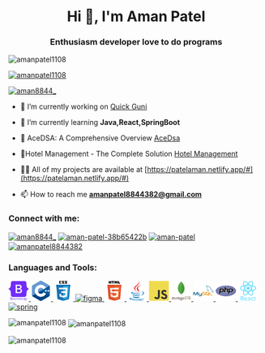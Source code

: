 <h1 align="center">Hi 👋, I'm Aman Patel</h1>
<h3 align="center">Enthusiasm developer love to do programs</h3>

<p align="left"> <img src="https://komarev.com/ghpvc/?username=amanpatel1108&label=Profile%20views&color=0e75b6&style=flat" alt="amanpatel1108" /> </p>

<p align="left"> <a href="https://github.com/ryo-ma/github-profile-trophy"><img src="https://github-profile-trophy.vercel.app/?username=amanpatel1108" alt="amanpatel1108" /></a> </p>

<p align="left"> <a href="https://twitter.com/aman8844_" target="blank"><img src="https://img.shields.io/twitter/follow/aman8844_?logo=twitter&style=for-the-badge" alt="aman8844_" /></a> </p>

- 🔭 I’m currently working on [Quick Guni](https://github.com/AMANPATEL1108/QuickGuni)

- 🌱 I’m currently learning **Java,React,SpringBoot**

- 👯 AceDSA: A Comprehensive Overview [AceDsa](https://github.com/AMANPATEL1108/AceDSA)

- 🤝Hotel Management - The Complete Solution [Hotel Management](https://github.com/AMANPATEL1108/HotelManagement)

- 👨‍💻 All of my projects are available at [https://patelaman.netlify.app/#](https://patelaman.netlify.app/#)

- 📫 How to reach me **amanpatel8844382@gmail.com**

<h3 align="left">Connect with me:</h3>
<p align="left">
<a href="https://twitter.com/aman8844_" target="blank"><img align="center" src="https://raw.githubusercontent.com/rahuldkjain/github-profile-readme-generator/master/src/images/icons/Social/twitter.svg" alt="aman8844_" height="30" width="40" /></a>
<a href="https://linkedin.com/in/aman-patel-38b65422b" target="blank"><img align="center" src="https://raw.githubusercontent.com/rahuldkjain/github-profile-readme-generator/master/src/images/icons/Social/linked-in-alt.svg" alt="aman-patel-38b65422b" height="30" width="40" /></a>
<a href="https://stackoverflow.com/users/aman-patel" target="blank"><img align="center" src="https://raw.githubusercontent.com/rahuldkjain/github-profile-readme-generator/master/src/images/icons/Social/stack-overflow.svg" alt="aman-patel" height="30" width="40" /></a>
<a href="https://www.leetcode.com/amanpatel8844382" target="blank"><img align="center" src="https://raw.githubusercontent.com/rahuldkjain/github-profile-readme-generator/master/src/images/icons/Social/leet-code.svg" alt="amanpatel8844382" height="30" width="40" /></a>
</p>

<h3 align="left">Languages and Tools:</h3>
<p align="left"> <a href="https://getbootstrap.com" target="_blank" rel="noreferrer"> <img src="https://raw.githubusercontent.com/devicons/devicon/master/icons/bootstrap/bootstrap-plain-wordmark.svg" alt="bootstrap" width="40" height="40"/> </a> <a href="https://www.w3schools.com/cpp/" target="_blank" rel="noreferrer"> <img src="https://raw.githubusercontent.com/devicons/devicon/master/icons/cplusplus/cplusplus-original.svg" alt="cplusplus" width="40" height="40"/> </a> <a href="https://www.w3schools.com/css/" target="_blank" rel="noreferrer"> <img src="https://raw.githubusercontent.com/devicons/devicon/master/icons/css3/css3-original-wordmark.svg" alt="css3" width="40" height="40"/> </a> <a href="https://www.figma.com/" target="_blank" rel="noreferrer"> <img src="https://www.vectorlogo.zone/logos/figma/figma-icon.svg" alt="figma" width="40" height="40"/> </a> <a href="https://www.w3.org/html/" target="_blank" rel="noreferrer"> <img src="https://raw.githubusercontent.com/devicons/devicon/master/icons/html5/html5-original-wordmark.svg" alt="html5" width="40" height="40"/> </a> <a href="https://www.java.com" target="_blank" rel="noreferrer"> <img src="https://raw.githubusercontent.com/devicons/devicon/master/icons/java/java-original.svg" alt="java" width="40" height="40"/> </a> <a href="https://developer.mozilla.org/en-US/docs/Web/JavaScript" target="_blank" rel="noreferrer"> <img src="https://raw.githubusercontent.com/devicons/devicon/master/icons/javascript/javascript-original.svg" alt="javascript" width="40" height="40"/> </a> <a href="https://www.mongodb.com/" target="_blank" rel="noreferrer"> <img src="https://raw.githubusercontent.com/devicons/devicon/master/icons/mongodb/mongodb-original-wordmark.svg" alt="mongodb" width="40" height="40"/> </a> <a href="https://www.mysql.com/" target="_blank" rel="noreferrer"> <img src="https://raw.githubusercontent.com/devicons/devicon/master/icons/mysql/mysql-original-wordmark.svg" alt="mysql" width="40" height="40"/> </a> <a href="https://www.php.net" target="_blank" rel="noreferrer"> <img src="https://raw.githubusercontent.com/devicons/devicon/master/icons/php/php-original.svg" alt="php" width="40" height="40"/> </a> <a href="https://reactjs.org/" target="_blank" rel="noreferrer"> <img src="https://raw.githubusercontent.com/devicons/devicon/master/icons/react/react-original-wordmark.svg" alt="react" width="40" height="40"/> </a> <a href="https://spring.io/" target="_blank" rel="noreferrer"> <img src="https://www.vectorlogo.zone/logos/springio/springio-icon.svg" alt="spring" width="40" height="40"/> </a> </p>

<p><img align="left" src="https://github-readme-stats.vercel.app/api/top-langs?username=amanpatel1108&show_icons=true&locale=en&layout=compact" alt="amanpatel1108" /></p>

<p>&nbsp;<img align="center" src="https://github-readme-stats.vercel.app/api?username=amanpatel1108&show_icons=true&locale=en" alt="amanpatel1108" /></p>

<p><img align="center" src="https://github-readme-streak-stats.herokuapp.com/?user=amanpatel1108&theme=dark" alt="amanpatel1108" /></p>
